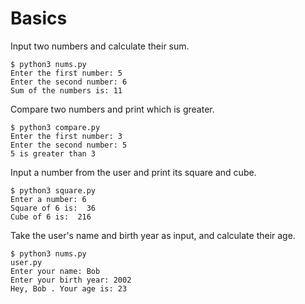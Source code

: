 # Basics

Input two numbers and calculate their sum.

    $ python3 nums.py
    Enter the first number: 5
    Enter the second number: 6
    Sum of the numbers is: 11

Compare two numbers and print which is greater.
    
    $ python3 compare.py
    Enter the first number: 3
    Enter the second number: 5
    5 is greater than 3

Input a number from the user and print its square and cube.

    $ python3 square.py
    Enter a number: 6
    Square of 6 is:  36
    Cube of 6 is:  216

Take the user's name and birth year as input, and calculate their age.

    $ python3 nums.py
    user.py  
    Enter your name: Bob
    Enter your birth year: 2002
    Hey, Bob . Your age is: 23
